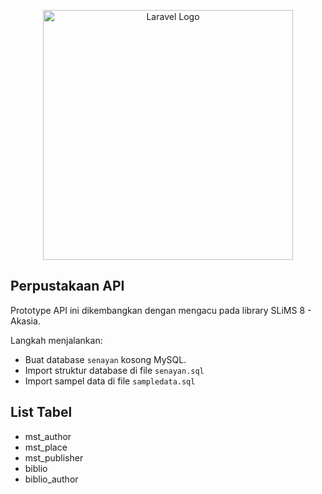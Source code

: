 <p align="center"><a href="https://laravel.com" target="_blank"><img src="https://raw.githubusercontent.com/laravel/art/master/logo-lockup/5%20SVG/2%20CMYK/1%20Full%20Color/laravel-logolockup-cmyk-red.svg" width="400" alt="Laravel Logo"></a></p>

## Perpustakaan API

Prototype API ini dikembangkan dengan mengacu pada library SLiMS 8 - Akasia.

Langkah menjalankan:
- Buat database `senayan` kosong MySQL.
- Import struktur database di file `senayan.sql`
- Import sampel data di file `sampledata.sql`

## List Tabel
- mst_author
- mst_place
- mst_publisher
- biblio
- biblio_author

